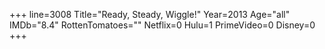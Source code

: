 +++
line=3008
Title="Ready, Steady, Wiggle!"
Year=2013
Age="all"
IMDb="8.4"
RottenTomatoes=""
Netflix=0
Hulu=1
PrimeVideo=0
Disney=0
+++

